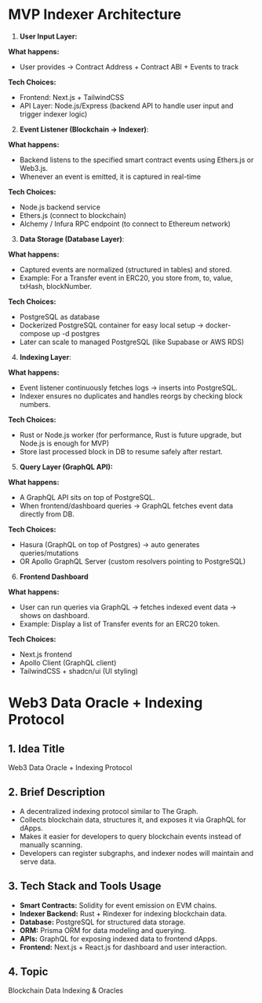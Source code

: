 # MVP Indexer Architecture


1. **User Input Layer:**

**What happens:**
- User provides → Contract Address + Contract ABI + Events to track

**Tech Choices:**
- Frontend: Next.js + TailwindCSS
- API Layer: Node.js/Express (backend API to handle user input and trigger indexer logic)


2. **Event Listener (Blockchain → Indexer)**:

**What happens:**
- Backend listens to the specified smart contract events using Ethers.js or Web3.js.
- Whenever an event is emitted, it is captured in real-time

**Tech Choices:**
- Node.js backend service
- Ethers.js (connect to blockchain)
- Alchemy / Infura RPC endpoint (to connect to Ethereum network)


3. **Data Storage (Database Layer)**:

**What happens:**
- Captured events are normalized (structured in tables) and stored.
- Example: For a Transfer event in ERC20, you store from, to, value, txHash, blockNumber.

**Tech Choices:**
- PostgreSQL as database
- Dockerized PostgreSQL container for easy local setup → docker-compose up -d postgres
- Later can scale to managed PostgreSQL (like Supabase or AWS RDS)


4. **Indexing Layer**:

**What happens:**
- Event listener continuously fetches logs → inserts into PostgreSQL.
- Indexer ensures no duplicates and handles reorgs by checking block numbers.

**Tech Choices:**
- Rust or Node.js worker (for performance, Rust is future upgrade, but Node.js is enough for MVP)
- Store last processed block in DB to resume safely after restart.


5. **Query Layer (GraphQL API):**

**What happens:**
- A GraphQL API sits on top of PostgreSQL.
- When frontend/dashboard queries → GraphQL fetches event data directly from DB.

**Tech Choices:**
- Hasura (GraphQL on top of Postgres) → auto generates queries/mutations
- OR Apollo GraphQL Server (custom resolvers pointing to PostgreSQL)


6. **Frontend Dashboard**

**What happens:**
- User can run queries via GraphQL → fetches indexed event data → shows on dashboard.
- Example: Display a list of Transfer events for an ERC20 token.

**Tech Choices:**
- Next.js frontend
- Apollo Client (GraphQL client)
- TailwindCSS + shadcn/ui (UI styling)



# Web3 Data Oracle + Indexing Protocol

## 1. Idea Title
Web3 Data Oracle + Indexing Protocol

## 2. Brief Description
- A decentralized indexing protocol similar to The Graph.
- Collects blockchain data, structures it, and exposes it via GraphQL for dApps.
- Makes it easier for developers to query blockchain events instead of manually scanning.
- Developers can register subgraphs, and indexer nodes will maintain and serve data.

## 3. Tech Stack and Tools Usage
- **Smart Contracts:** Solidity for event emission on EVM chains.
- **Indexer Backend:** Rust + Rindexer for indexing blockchain data.
- **Database:** PostgreSQL for structured data storage.
- **ORM:** Prisma ORM for data modeling and querying.
- **APIs:** GraphQL for exposing indexed data to frontend dApps.
- **Frontend:** Next.js + React.js for dashboard and user interaction.

## 4. Topic
Blockchain Data Indexing & Oracles

